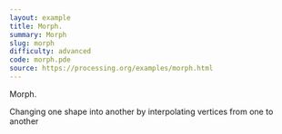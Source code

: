 ```yaml
---
layout: example
title: Morph.
summary: Morph
slug: morph
difficulty: advanced
code: morph.pde
source: https://processing.org/examples/morph.html
---
```


Morph. 

 Changing one shape into another by interpolating vertices from one to another
